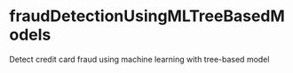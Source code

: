 # fraudDetectionUsingMLTreeBasedModels
Detect credit card fraud using machine learning with tree-based model
